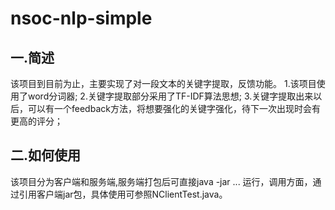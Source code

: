 # nsoc-nlp-simple
一.简述
-----------------------------------------
该项目到目前为止，主要实现了对一段文本的关键字提取，反馈功能。
    1.该项目使用了word分词器;
    2.关键字提取部分采用了TF-IDF算法思想;
    3.关键字提取出来以后，可以有一个feedback方法，将想要强化的关键字强化，待下一次出现时会有更高的评分；

二.如何使用
----------------------------------------
该项目分为客户端和服务端,服务端打包后可直接java -jar ... 运行，调用方面，通过引用客户端jar包，具体使用可参照NClientTest.java。
